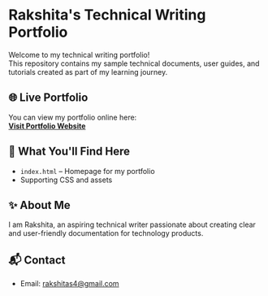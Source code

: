 # Rakshita's Technical Writing Portfolio

Welcome to my technical writing portfolio!  
This repository contains my sample technical documents, user guides, and tutorials created as part of my learning journey.

## 🌐 Live Portfolio
You can view my portfolio online here:  
[**Visit Portfolio Website**](https://rakshitas4-lab.github.io/RS-tech-writer-portfolio/)

## 📂 What You'll Find Here
- `index.html` – Homepage for my portfolio
- Supporting CSS and assets

## ✨ About Me
I am Rakshita, an aspiring technical writer passionate about creating clear and user-friendly documentation for technology products.

## 📬 Contact
- Email: [rakshitas4@gmail.com](mailto:rakshitas4@gmail.com)
